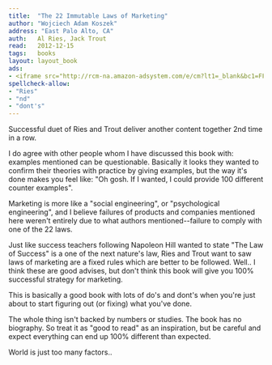 ```yaml
---
title:	"The 22 Immutable Laws of Marketing"
author: "Wojciech Adam Koszek"
address: "East Palo Alto, CA"
auth:	Al Ries, Jack Trout
read:	2012-12-15
tags:	books
layout: layout_book
ads:
- <iframe src="http://rcm-na.amazon-adsystem.com/e/cm?lt1=_blank&bc1=FFFFFF&IS2=1&npa=1&bg1=FFFFFF&fc1=000000&lc1=FF0000&t=wkoszek-20&o=1&p=8&l=as4&m=amazon&f=ifr&ref=ss_til&asins=0887306667" style="width:120px;height:240px;" scrolling="no" marginwidth="0" marginheight="0" frameborder="0"></iframe>
spellcheck-allow:
- "Ries"
- "nd"
- "dont's"
---
```

Successful duet of Ries and Trout deliver another content together 2nd time in a row.

I do agree with other people whom I have discussed this book with: examples
mentioned can be questionable. Basically it looks they wanted to confirm their
theories with practice by giving examples, but the way it's done makes you
feel like: "Oh gosh. If I wanted, I could provide 100 different counter
examples".

Marketing is more like a "social engineering", or "psychological
engineering", and I believe failures of products and companies mentioned
here weren't entirely due to what authors mentioned--failure to comply with
one of the 22 laws.

Just like success teachers following Napoleon Hill wanted to state "The Law
of Success" is a one of the next nature's law, Ries and Trout want to saw
laws of marketing are a fixed rules which are better to be followed. Well..
I think these are good advises, but don't think this book will give you 100%
successful strategy for marketing.

This is basically a good book with lots of do's and dont's when you're just
about to start figuring out (or fixing) what you've done.

The whole thing isn't backed by numbers or studies. The book has no
biography.  So treat it as "good to read" as an inspiration, but be careful
and expect everything can end up 100% different than expected.

World is just too many factors..
